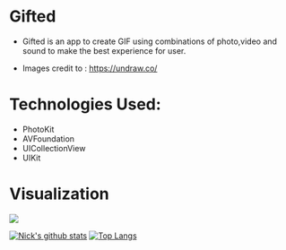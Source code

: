 # Gifted

- Gifted is an app to create GIF using combinations of photo,video and sound to make the best experience for user.











- Images credit to : https://undraw.co/




# Technologies Used:
- PhotoKit
- AVFoundation
- UICollectionView
- UIKit



# Visualization

 ![](GIF.gif)





[![Nick's github stats](https://github-readme-stats.vercel.app/api?username=NickNguyeniOS14)](https://github.com/anuraghazra/github-readme-stats)
[![Top Langs](https://github-readme-stats.vercel.app/api/top-langs/?username=NickNguyeniOS14)](https://github.com/anuraghazra/github-readme-stats)
